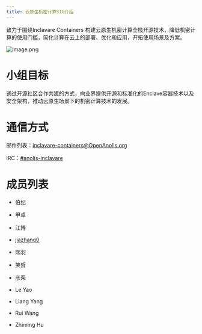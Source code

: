 ```yaml
---
title: 云原生机密计算SIG介绍
---
```


致力于围绕Inclavare Containers 构建云原生机密计算全栈开源技术，降低机密计算的使用门槛，简化计算在云上的部署、优化和应用，开拓使用场景及方案。

![image.png](https://intranetproxy.alipay.com/skylark/lark/0/2020/png/301940/1595821599045-f0b630ad-72d4-4405-8288-c7126cb349ba.png?x-oss-process=image%2Fresize%2Cw_1500)

# 小组目标

通过开源社区合作共建的方式，向业界提供开源和标准化的Enclave容器技术以及安全架构，推动云原生场景下的机密计算技术的发展。

# 通信方式

邮件列表：[inclavare-containers@OpenAnolis.org](mailto:inclavare@OpenAnolis.org)

IRC：[#anolis-inclavare](https://webchat.freenode.net/#anolis-inclavare)

# 成员列表

- 伯纪

- 甲卓

- 江博

- [jiazhang0]( https://github.com/jiazhang0)

- 熙羽

- 笑哲

- 彦荣

- Le Yao

- Liang Yang

- Rui Wang

- Zhiming Hu